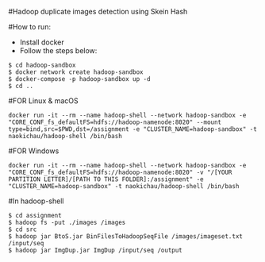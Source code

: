 #Hadoop duplicate images detection using Skein Hash

#How to run:
- Install docker
- Follow the steps below:
```
$ cd hadoop-sandbox
$ docker network create hadoop-sandbox
$ docker-compose -p hadoop-sandbox up -d
$ cd ..
```

#FOR Linux & macOS
```
docker run -it --rm --name hadoop-shell --network hadoop-sandbox -e "CORE_CONF_fs_defaultFS=hdfs://hadoop-namenode:8020" --mount type=bind,src=$PWD,dst=/assignment -e "CLUSTER_NAME=hadoop-sandbox" -t naokichau/hadoop-shell /bin/bash
```
#FOR Windows
```
docker run -it --rm --name hadoop-shell --network hadoop-sandbox -e "CORE_CONF_fs_defaultFS=hdfs://hadoop-namenode:8020" -v "/[YOUR PARTITION LETTER]/[PATH TO THIS FOLDER]:/assignment" -e "CLUSTER_NAME=hadoop-sandbox" -t naokichau/hadoop-shell /bin/bash
```

#In hadoop-shell
```
$ cd assignment
$ hadoop fs -put ./images /images
$ cd src
$ hadoop jar BtoS.jar BinFilesToHadoopSeqFile /images/imageset.txt /input/seq
$ hadoop jar ImgDup.jar ImgDup /input/seq /output
```